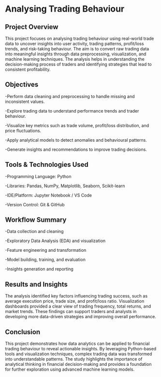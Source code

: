 <h1>Analysing Trading Behaviour</h1>
<h2>Project Overview</h2>

This project focuses on analysing trading behaviour using real-world trade data to uncover insights into user activity, trading patterns, profit/loss trends, and risk-taking behaviour. The aim is to convert raw trading data into meaningful insights through data preprocessing, visualization, and machine learning techniques. The analysis helps in understanding the decision-making process of traders and identifying strategies that lead to consistent profitability.

<h2>Objectives</h2>

-Perform data cleaning and preprocessing to handle missing and inconsistent values.

-Explore trading data to understand performance trends and trader behaviour.

-Visualize key metrics such as trade volume, profit/loss distribution, and price fluctuations.

-Apply analytical models to detect anomalies and behavioural patterns.

-Generate insights and recommendations to improve trading decisions.

<h2>Tools & Technologies Used</h2>

-Programming Language: Python

-Libraries: Pandas, NumPy, Matplotlib, Seaborn, Scikit-learn

-IDE/Platform: Jupyter Notebook / VS Code

-Version Control: Git & GitHub

<h2>Workflow Summary</h2>

-Data collection and cleaning

-Exploratory Data Analysis (EDA) and visualization

-Feature engineering and transformation

-Model building, training, and evaluation

-Insights generation and reporting

<h2>Results and Insights</h2>

The analysis identified key factors influencing trading success, such as average execution price, trade size, and profit/loss ratio. Visualization dashboards provided a clear view of trading frequency, total returns, and market trends. These findings can support traders and analysts in developing more data-driven strategies and improving overall performance.

<h2>Conclusion</h2>

This project demonstrates how data analytics can be applied to financial trading behaviour to reveal actionable insights. By leveraging Python-based tools and visualization techniques, complex trading data was transformed into understandable patterns. The study highlights the importance of analytical thinking in financial decision-making and provides a foundation for further exploration using advanced machine learning models.
